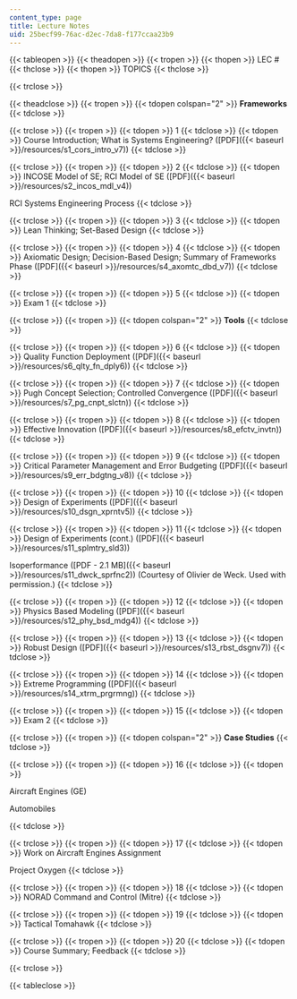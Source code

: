 ```yaml
---
content_type: page
title: Lecture Notes
uid: 25becf99-76ac-d2ec-7da8-f177ccaa23b9
---
```


{{< tableopen >}}
{{< theadopen >}}
{{< tropen >}}
{{< thopen >}}
LEC #
{{< thclose >}}
{{< thopen >}}
TOPICS
{{< thclose >}}

{{< trclose >}}

{{< theadclose >}}
{{< tropen >}}
{{< tdopen colspan="2" >}}
**Frameworks**
{{< tdclose >}}

{{< trclose >}}
{{< tropen >}}
{{< tdopen >}}
1
{{< tdclose >}}
{{< tdopen >}}
Course Introduction; What is Systems Engineering? ([PDF]({{< baseurl >}}/resources/s1_cors_intro_v7))
{{< tdclose >}}

{{< trclose >}}
{{< tropen >}}
{{< tdopen >}}
2
{{< tdclose >}}
{{< tdopen >}}
INCOSE Model of SE; RCI Model of SE ([PDF]({{< baseurl >}}/resources/s2_incos_mdl_v4))  
  
RCI Systems Engineering Process
{{< tdclose >}}

{{< trclose >}}
{{< tropen >}}
{{< tdopen >}}
3
{{< tdclose >}}
{{< tdopen >}}
Lean Thinking; Set-Based Design
{{< tdclose >}}

{{< trclose >}}
{{< tropen >}}
{{< tdopen >}}
4
{{< tdclose >}}
{{< tdopen >}}
Axiomatic Design; Decision-Based Design; Summary of Frameworks Phase ([PDF]({{< baseurl >}}/resources/s4_axomtc_dbd_v7))
{{< tdclose >}}

{{< trclose >}}
{{< tropen >}}
{{< tdopen >}}
5
{{< tdclose >}}
{{< tdopen >}}
Exam 1
{{< tdclose >}}

{{< trclose >}}
{{< tropen >}}
{{< tdopen colspan="2" >}}
**Tools**
{{< tdclose >}}

{{< trclose >}}
{{< tropen >}}
{{< tdopen >}}
6
{{< tdclose >}}
{{< tdopen >}}
Quality Function Deployment ([PDF]({{< baseurl >}}/resources/s6_qlty_fn_dply6))
{{< tdclose >}}

{{< trclose >}}
{{< tropen >}}
{{< tdopen >}}
7
{{< tdclose >}}
{{< tdopen >}}
Pugh Concept Selection; Controlled Convergence ([PDF]({{< baseurl >}}/resources/s7_pg_cnpt_slctn))
{{< tdclose >}}

{{< trclose >}}
{{< tropen >}}
{{< tdopen >}}
8
{{< tdclose >}}
{{< tdopen >}}
Effective Innovation ([PDF]({{< baseurl >}}/resources/s8_efctv_invtn))
{{< tdclose >}}

{{< trclose >}}
{{< tropen >}}
{{< tdopen >}}
9
{{< tdclose >}}
{{< tdopen >}}
Critical Parameter Management and Error Budgeting ([PDF]({{< baseurl >}}/resources/s9_err_bdgtng_v8))
{{< tdclose >}}

{{< trclose >}}
{{< tropen >}}
{{< tdopen >}}
10
{{< tdclose >}}
{{< tdopen >}}
Design of Experiments ([PDF]({{< baseurl >}}/resources/s10_dsgn_xprntv5))
{{< tdclose >}}

{{< trclose >}}
{{< tropen >}}
{{< tdopen >}}
11
{{< tdclose >}}
{{< tdopen >}}
Design of Experiments (cont.) ([PDF]({{< baseurl >}}/resources/s11_splmtry_sld3))  
  
Isoperformance ([PDF - 2.1 MB]({{< baseurl >}}/resources/s11_dwck_sprfnc2)) (Courtesy of Olivier de Weck. Used with permission.)
{{< tdclose >}}

{{< trclose >}}
{{< tropen >}}
{{< tdopen >}}
12
{{< tdclose >}}
{{< tdopen >}}
Physics Based Modeling ([PDF]({{< baseurl >}}/resources/s12_phy_bsd_mdg4))
{{< tdclose >}}

{{< trclose >}}
{{< tropen >}}
{{< tdopen >}}
13
{{< tdclose >}}
{{< tdopen >}}
Robust Design ([PDF]({{< baseurl >}}/resources/s13_rbst_dsgnv7))
{{< tdclose >}}

{{< trclose >}}
{{< tropen >}}
{{< tdopen >}}
14
{{< tdclose >}}
{{< tdopen >}}
Extreme Programming ([PDF]({{< baseurl >}}/resources/s14_xtrm_prgrmng))
{{< tdclose >}}

{{< trclose >}}
{{< tropen >}}
{{< tdopen >}}
15
{{< tdclose >}}
{{< tdopen >}}
Exam 2
{{< tdclose >}}

{{< trclose >}}
{{< tropen >}}
{{< tdopen colspan="2" >}}
**Case Studies**
{{< tdclose >}}

{{< trclose >}}
{{< tropen >}}
{{< tdopen >}}
16
{{< tdclose >}}
{{< tdopen >}}


Aircraft Engines (GE)  
  
Automobiles


{{< tdclose >}}

{{< trclose >}}
{{< tropen >}}
{{< tdopen >}}
17
{{< tdclose >}}
{{< tdopen >}}
Work on Aircraft Engines Assignment  
  
Project Oxygen
{{< tdclose >}}

{{< trclose >}}
{{< tropen >}}
{{< tdopen >}}
18
{{< tdclose >}}
{{< tdopen >}}
NORAD Command and Control (Mitre)
{{< tdclose >}}

{{< trclose >}}
{{< tropen >}}
{{< tdopen >}}
19
{{< tdclose >}}
{{< tdopen >}}
Tactical Tomahawk
{{< tdclose >}}

{{< trclose >}}
{{< tropen >}}
{{< tdopen >}}
20
{{< tdclose >}}
{{< tdopen >}}
Course Summary; Feedback
{{< tdclose >}}

{{< trclose >}}

{{< tableclose >}}